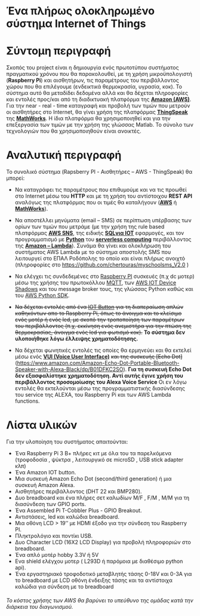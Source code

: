 # Ένα πλήρως ολοκληρωμένο σύστημα Internet of Things

# Σύντομη περιγραφή

Σκοπός του project είναι η δημιουργία ενός πρωτοτύπου συστήματος πραγματικού χρόνου που θα παρακολουθεί, με τη χρήση μικροϋπολογιστή (**Raspberry  Pi**) και αισθητήρων, τις παραμέτρους του περιβάλλοντος χώρου που θα επιλέγουμε (ενδεικτικά θερμοκρασία, υγρασία, κοκ). Το σύστημα αυτό θα μεταδίδει δεδομένα αλλά και θα δέχεται πληροφορίες και εντολές προς/και από τη διαδικτυακή πλατφόρμα της **[Amazon (AWS)](https://aws.amazon.com/)**.  Για την near - real - time καταγραφή και προβολή των τιμών που μετρούν οι αισθητήρες στο Internet, θα γίνει χρήση της πλατφόρμας **[ThingSpeak](https://thingspeak.com/)**  της **[MathWorks](https://www.mathworks.com/)**. Η ίδια πλατφόρμα θα χρησιμοποιηθεί και για την επεξεργασία των τιμών με την χρήση της γλώσσας Matlab. Το σύνολο των τεχνολογιών που θα χρησιμοποιηθούν είναι ανοικτές.


# Αναλυτική περιγραφή

Το συνολικό σύστημα (Rapsberry PI - Αισθητήρες – AWS - ThingSpeak) θα μπορεί:

- Να καταγράφει τις παραμέτρους που επιθυμούμε και να τις προωθεί στο Internet μέσω του **HTTP** και με τη χρήση του αντίστοιχου **REST API** αναλόγως της πλατφόρμας που οι τιμές θα καταλήγουν (**[AWS](https://aws.amazon.com/)** ή **[MathWorks](https://www.mathworks.com/)**).

- 	Να αποστέλλει μηνύματα (email – SMS) σε περίπτωση υπέρβασης των ορίων των τιμών που μετράμε (με την χρήση της rule based πλατφόρμας **[AWS SNS](https://aws.amazon.com/sns/)**,  της ειδικής **[SQLγια ΙΟΤ](https://docs.aws.amazon.com/iot/latest/developerguide/iot-sql-reference.html)** εφαρμογές, και τον προγραμματισμό με **[Python](https://www.python.org/)** του **[serverless computing](https://aws.amazon.com/lambda/)** περιβάλλοντος της **[Amazon – Lambda](https://aws.amazon.com/lambda/)**). Συνάμα θα γίνει και ολοκλήρωση του συστήματος AWS Lambda με το σύστημα αποστολής SMS που λειτουργεί στο ΕΠΑΛ Ροδόπολης το οποίο και είναι πλήρως ανοιχτό (πληροφορίες στο https://github.com/chertouras/myschoolsms_V2.0 ) 


-	Να ελέγχει τις συνδεδεμένες στο [Raspberry PI](https://www.raspberrypi.org/) συσκευές (π.χ dc μοτερ) μέσω της χρήσης του πρωτοκόλλου [MQTT](http://mqtt.org/), των [AWS  IOT Device Shadows](https://docs.aws.amazon.com/iot/latest/developerguide/iot-device-shadows.html) και του message broker τους, της γλώσσας Python καθώς και του [AWS Python SDK](https://aws.amazon.com/sdk-for-python/).  

-	~~Να δέχεται εντολές από ένα [IOT Button](https://aws.amazon.com/iotbutton/) για τη διαπεραίωση απλών καθηκόντων απο το Raspberry Pi, όπως το άνοιγμα και το κλείσιμο ενός μοτέρ ή ενός led, με σκοπό την τροποποίηση των παραμέτρων του περιβάλλοντος (π.χ. εκκίνηση ενός ανεμιστήρα για την πτώση της θερμοκρασίας, άνοιγμα ενός led για φωτισμό κοκ).~~ **Το σύστημα δεν υλοποιήθηκε λόγω έλλειψης χρηματοδότησης.**

- Να δέχεται φωνητικές εντολές τις οποίες θα ερμηνεύει και θα εκτελεί μέσω ενός **[VUI (Voice User Interface)](https://developer.amazon.com/alexa-skills-kit/vui)** ~~και της συσκευής [Echo Dot]~~(https://www.amazon.com/Amazon-Echo-Dot-Portable-Bluetooth-Speaker-with-Alexa-Black/dp/B01DFKC2SO). **Για τη συσκευή Echo Dot δεν εξασφαλίστηκε χρηματοδότηση. Αντί αυτής έγινε χρήση του περιβάλλοντος προσομοίωσης του Alexa Voice Service**
Οι εν λόγω εντολές θα εκτελούνται μέσω της προγραμματιστικής διασύνδεσης του service της ALEXA, του Raspberry Pi και των AWS Lambda functions. 

# Λίστα υλικών

Για την υλοποίηση του συστήματος απαιτούνται: 

- Ένα Raspberry Pi 3 Β+ πλήρες κιτ με όλα του τα παρελκόμενα (τροφοδοσία , ψύκτρα , λειτουργικό σε microSD , USB stick adapter κλπ)
- Ένα Amazon ΙΟΤ button.
- Μια συσκευή Amazon Echo Dot (second/third generation) ή μια συσκευή Amazon Alexa.
- Αισθητήρες περιβάλλοντος (DHT 22 και ΒΜP280).
- Δυο breadboard και ένα πλήρες σετ καλωδίων M/F , F/M , M/M για τη διασύνδεση των GPIO ports.
- Ένα Assembled Pi T-Cobbler Plus - GPIO Breakout. 
- Αντιστάσεις, led και καλώδια breadboard.
- Μια οθόνη LCD > 19’’ με HDMI έξοδο για την σύνδεση του Raspberry PI.
- Πληκτρολόγιο και ποντίκι USB.
- Δυο Character LCD (16X2 LCD Display) για προβολή πληροφοριών στο breadboard.
- Ένα απλό μοτέρ hobby 3.3V ή 5V
- Ενα shield ελέγχου μοτερ ( L293D ή παρόμοια με διαθέσιμο python api).
- Ένα εργαστηριακό τροφοδοτικό μεταβλητής τάσης 0-18V και 0-3A για το breadboard με LCD οθόνη ένδειξης τάσης και τα αντίστοιχα καλώδια για σύνδεση με το breadboard

######   Το κόστος χρήσης των AWS θα βαρύνει το υπεύθυνο της ομάδας κατά την διάρκεια του διαγωνισμού. 
